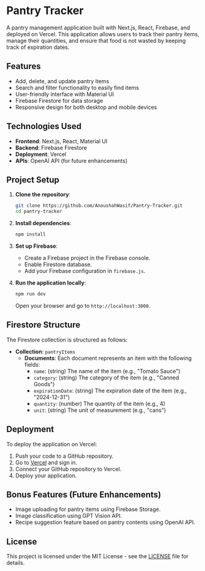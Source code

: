 # Pantry Tracker

A pantry management application built with Next.js, React, Firebase, and deployed on Vercel. This application allows users to track their pantry items, manage their quantities, and ensure that food is not wasted by keeping track of expiration dates.

## Features

- Add, delete, and update pantry items
- Search and filter functionality to easily find items
- User-friendly interface with Material UI
- Firebase Firestore for data storage
- Responsive design for both desktop and mobile devices

## Technologies Used

- **Frontend**: Next.js, React, Material UI
- **Backend**: Firebase Firestore
- **Deployment**: Vercel
- **APIs**: OpenAI API (for future enhancements)

## Project Setup

1. **Clone the repository**:
   ```bash
   git clone https://github.com/AnoushahWasif/Pantry-Tracker.git
   cd pantry-tracker
   ```

2. **Install dependencies**:
   ```bash
   npm install
   ```

3. **Set up Firebase**:
   - Create a Firebase project in the Firebase console.
   - Enable Firestore database.
   - Add your Firebase configuration in `firebase.js`.

4. **Run the application locally**:
   ```bash
   npm run dev
   ```
   Open your browser and go to `http://localhost:3000`.

## Firestore Structure

The Firestore collection is structured as follows:

- **Collection**: `pantryItems`
  - **Documents**: Each document represents an item with the following fields:
    - `name`: (string) The name of the item (e.g., "Tomato Sauce")
    - `category`: (string) The category of the item (e.g., "Canned Goods")
    - `expirationDate`: (string) The expiration date of the item (e.g., "2024-12-31")
    - `quantity`: (number) The quantity of the item (e.g., 4)
    - `unit`: (string) The unit of measurement (e.g., "cans")

## Deployment

To deploy the application on Vercel:

1. Push your code to a GitHub repository.
2. Go to [Vercel](https://vercel.com/) and sign in.
3. Connect your GitHub repository to Vercel.
4. Deploy your application.

## Bonus Features (Future Enhancements)

- Image uploading for pantry items using Firebase Storage.
- Image classification using GPT Vision API.
- Recipe suggestion feature based on pantry contents using OpenAI API.

## License

This project is licensed under the MIT License - see the [LICENSE](LICENSE) file for details.

